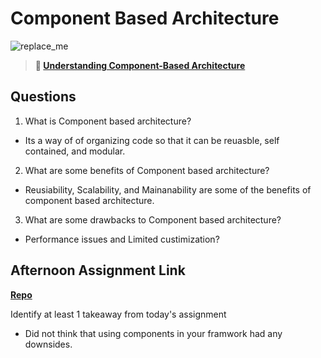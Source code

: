 # Component Based Architecture

![replace_me](https://codeworks.blob.core.windows.net/public/assets/img/illustrations/placeholder.svg)

> **📖 [Understanding Component-Based Architecture](https://codeworksacademy.com/fs-student-guide/resources/wk6/01-Component-Based-Architecture)**

## Questions

1. What is Component based architecture?
- Its a way of of organizing code so that it can be reuasble, self contained, and modular.

2. What are some benefits of Component based architecture?
- Reusiability, Scalability, and Mainanability are some of the benefits of component based architecture.

3. What are some drawbacks to Component based architecture?
- Performance issues and Limited custimization?

## Afternoon Assignment Link

**[Repo](https://github.com/josuehdz0/vue-playground)**

Identify at least 1 takeaway from today's assignment
- Did not think that using components in your framwork had any downsides.